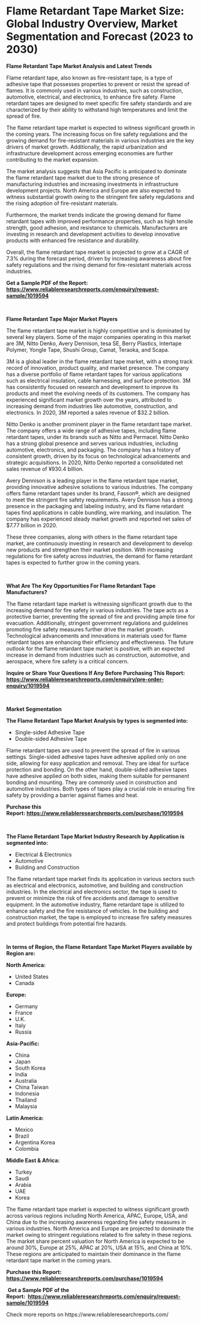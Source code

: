 <p><h1>Flame Retardant Tape Market Size: Global Industry Overview, Market Segmentation and Forecast (2023 to 2030)</h1></p><p><strong>Flame Retardant Tape Market Analysis and Latest Trends</strong></p>
<p><p>Flame retardant tape, also known as fire-resistant tape, is a type of adhesive tape that possesses properties to prevent or resist the spread of flames. It is commonly used in various industries, such as construction, automotive, electrical, and electronics, to enhance fire safety. Flame retardant tapes are designed to meet specific fire safety standards and are characterized by their ability to withstand high temperatures and limit the spread of fire.</p><p>The flame retardant tape market is expected to witness significant growth in the coming years. The increasing focus on fire safety regulations and the growing demand for fire-resistant materials in various industries are the key drivers of market growth. Additionally, the rapid urbanization and infrastructure development across emerging economies are further contributing to the market expansion.</p><p>The market analysis suggests that Asia Pacific is anticipated to dominate the flame retardant tape market due to the strong presence of manufacturing industries and increasing investments in infrastructure development projects. North America and Europe are also expected to witness substantial growth owing to the stringent fire safety regulations and the rising adoption of fire-resistant materials.</p><p>Furthermore, the market trends indicate the growing demand for flame retardant tapes with improved performance properties, such as high tensile strength, good adhesion, and resistance to chemicals. Manufacturers are investing in research and development activities to develop innovative products with enhanced fire resistance and durability.</p><p>Overall, the flame retardant tape market is projected to grow at a CAGR of 7.3% during the forecast period, driven by increasing awareness about fire safety regulations and the rising demand for fire-resistant materials across industries.</p></p>
<p><strong>Get a Sample PDF of the Report:&nbsp; <a href="https://www.reliableresearchreports.com/enquiry/request-sample/1019594">https://www.reliableresearchreports.com/enquiry/request-sample/1019594</a></strong></p>
<p>&nbsp;</p>
<p><strong>Flame Retardant Tape Major Market Players</strong></p>
<p><p>The flame retardant tape market is highly competitive and is dominated by several key players. Some of the major companies operating in this market are 3M, Nitto Denko, Avery Dennison, tesa SE, Berry Plastics, Intertape Polymer, Yongle Tape, Shushi Group, Camat, Teraoka, and Scapa.</p><p>3M is a global leader in the flame retardant tape market, with a strong track record of innovation, product quality, and market presence. The company has a diverse portfolio of flame retardant tapes for various applications such as electrical insulation, cable harnessing, and surface protection. 3M has consistently focused on research and development to improve its products and meet the evolving needs of its customers. The company has experienced significant market growth over the years, attributed to increasing demand from industries like automotive, construction, and electronics. In 2020, 3M reported a sales revenue of $32.2 billion.</p><p>Nitto Denko is another prominent player in the flame retardant tape market. The company offers a wide range of adhesive tapes, including flame retardant tapes, under its brands such as Nitto and Permacel. Nitto Denko has a strong global presence and serves various industries, including automotive, electronics, and packaging. The company has a history of consistent growth, driven by its focus on technological advancements and strategic acquisitions. In 2020, Nitto Denko reported a consolidated net sales revenue of ¥930.4 billion.</p><p>Avery Dennison is a leading player in the flame retardant tape market, providing innovative adhesive solutions to various industries. The company offers flame retardant tapes under its brand, Fasson®, which are designed to meet the stringent fire safety requirements. Avery Dennison has a strong presence in the packaging and labeling industry, and its flame retardant tapes find applications in cable bundling, wire marking, and insulation. The company has experienced steady market growth and reported net sales of $7.77 billion in 2020.</p><p>These three companies, along with others in the flame retardant tape market, are continuously investing in research and development to develop new products and strengthen their market position. With increasing regulations for fire safety across industries, the demand for flame retardant tapes is expected to further grow in the coming years.</p></p>
<p>&nbsp;</p>
<p><strong>What Are The Key Opportunities For Flame Retardant Tape Manufacturers?</strong></p>
<p><p>The flame retardant tape market is witnessing significant growth due to the increasing demand for fire safety in various industries. The tape acts as a protective barrier, preventing the spread of fire and providing ample time for evacuation. Additionally, stringent government regulations and guidelines promoting fire safety measures further drive the market growth. Technological advancements and innovations in materials used for flame retardant tapes are enhancing their efficiency and effectiveness. The future outlook for the flame retardant tape market is positive, with an expected increase in demand from industries such as construction, automotive, and aerospace, where fire safety is a critical concern.</p></p>
<p><strong>Inquire or Share Your Questions If Any Before Purchasing This Report: <a href="https://www.reliableresearchreports.com/enquiry/pre-order-enquiry/1019594">https://www.reliableresearchreports.com/enquiry/pre-order-enquiry/1019594</a></strong></p>
<p>&nbsp;</p>
<p><strong>Market Segmentation</strong></p>
<p><strong>The Flame Retardant Tape Market Analysis by types is segmented into:</strong></p>
<p><ul><li>Single-sided Adhesive Tape</li><li>Double-sided Adhesive Tape</li></ul></p>
<p><p>Flame retardant tapes are used to prevent the spread of fire in various settings. Single-sided adhesive tapes have adhesive applied only on one side, allowing for easy application and removal. They are ideal for surface protection and bonding. On the other hand, double-sided adhesive tapes have adhesive applied on both sides, making them suitable for permanent bonding and mounting. They are commonly used in construction and automotive industries. Both types of tapes play a crucial role in ensuring fire safety by providing a barrier against flames and heat.</p></p>
<p><strong>Purchase this Report:&nbsp;<a href="https://www.reliableresearchreports.com/purchase/1019594">https://www.reliableresearchreports.com/purchase/1019594</a></strong></p>
<p>&nbsp;</p>
<p><strong>The Flame Retardant Tape Market Industry Research by Application is segmented into:</strong></p>
<p><ul><li>Electrical & Electronics</li><li>Automotive</li><li>Building and Construction</li></ul></p>
<p><p>The flame retardant tape market finds its application in various sectors such as electrical and electronics, automotive, and building and construction industries. In the electrical and electronics sector, the tape is used to prevent or minimize the risk of fire accidents and damage to sensitive equipment. In the automotive industry, flame retardant tape is utilized to enhance safety and the fire resistance of vehicles. In the building and construction market, the tape is employed to increase fire safety measures and protect buildings from potential fire hazards.</p></p>
<p>&nbsp;</p>
<p><strong>In terms of Region, the Flame Retardant Tape Market Players available by Region are:</strong></p>
<p>
    <p> <strong> North America: </strong>
        <ul>
            <li>United States</li>
            <li>Canada</li>
        </ul>
        </p> 
    <p> <strong> Europe: </strong>
        <ul>
            <li>Germany</li>
            <li>France</li>
            <li>U.K.</li>
            <li>Italy</li>
            <li>Russia</li>
        </ul>
        </p> 
    <p> <strong> Asia-Pacific: </strong>
        <ul>
            <li>China</li>
            <li>Japan</li>
            <li>South Korea</li>
            <li>India</li>
            <li>Australia</li>
            <li>China Taiwan</li>
            <li>Indonesia</li>
            <li>Thailand</li>
            <li>Malaysia</li>
        </ul>
        </p> 
    <p> <strong> Latin America: </strong>
        <ul>
            <li>Mexico</li>
            <li>Brazil</li>
            <li>Argentina Korea</li>
            <li>Colombia</li>
        </ul>
        </p> 
    <p> <strong> Middle East & Africa: </strong>
        <ul>
            <li>Turkey</li>
            <li>Saudi</li>
            <li>Arabia</li>
            <li>UAE</li>
            <li>Korea</li>
        </ul>
    </p>
    </p>
<p><p>The flame retardant tape market is expected to witness significant growth across various regions including North America, APAC, Europe, USA, and China due to the increasing awareness regarding fire safety measures in various industries. North America and Europe are projected to dominate the market owing to stringent regulations related to fire safety in these regions. The market share percent valuation for North America is expected to be around 30%, Europe at 25%, APAC at 20%, USA at 15%, and China at 10%. These regions are anticipated to maintain their dominance in the flame retardant tape market in the coming years.</p></p>
<p><strong>Purchase this Report: <a href="https://www.reliableresearchreports.com/purchase/1019594">https://www.reliableresearchreports.com/purchase/1019594</a></strong></p>
<p>&nbsp;<strong>Get a Sample PDF of the Report:&nbsp;&nbsp;<a href="https://www.reliableresearchreports.com/enquiry/request-sample/1019594">https://www.reliableresearchreports.com/enquiry/request-sample/1019594</a></strong></p>
<p><strong></strong></p>
<p>Check more reports on https://www.reliableresearchreports.com/</p>